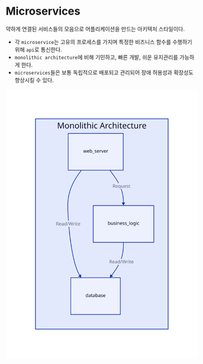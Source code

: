 # Microservices
약하게 연결된 서비스들의 모음으로 어플리케이션을 만드는 아키텍처 스타일이다.
- 각 `microservice`는 고유의 프로세스를 가지며 특정한 비즈니스 함수를 수행하기 위해 `api`로 통신한다.
- `monolithic architecture`에 비해 기민하고, 빠른 개발, 쉬운 유지관리를 가능하게 한다.
- `microservices`들은 보통 독립적으로 배포되고 관리되어 장애 허용성과 확장성도 향상시킬 수 있다.

![[microservices.svg]](https://github.com/riumr/TIL/blob/303992365df401643564523706cfb64a24a9613c/CS/%EC%95%84%ED%82%A4%ED%85%8D%EC%B3%90%20%ED%8C%A8%ED%84%B4/monolithic.svg)
